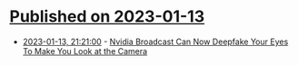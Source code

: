 # [Published on 2023-01-13](index.md)

* [2023-01-13, 21:21:00](https://tech.slashdot.org/story/23/01/13/1212220/nvidia-broadcast-can-now-deepfake-your-eyes-to-make-you-look-at-the-camera?utm_source=rss1.0mainlinkanon&utm_medium=feed) - [Nvidia Broadcast Can Now Deepfake Your Eyes To Make You Look at the Camera](https://tech.slashdot.org/story/23/01/13/1212220/nvidia-broadcast-can-now-deepfake-your-eyes-to-make-you-look-at-the-camera?utm_source=rss1.0mainlinkanon&utm_medium=feed)
